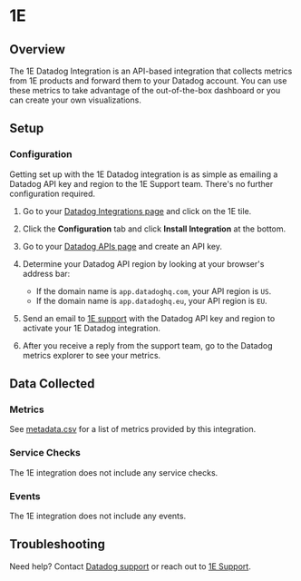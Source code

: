 # 1E

## Overview

The 1E Datadog Integration is an API-based integration that collects metrics from 1E products and forward them to your Datadog account. You can use these metrics to take advantage of the out-of-the-box dashboard or you can create your own visualizations.

## Setup

### Configuration

Getting set up with the 1E Datadog integration is as simple as emailing a Datadog API key and region to the 1E Support team. There's no further configuration required.

1. Go to your [Datadog Integrations page][1] and click on the 1E tile.

2. Click the **Configuration** tab and click **Install Integration** at the bottom.

3. Go to your [Datadog APIs page][2] and create an API key.

4. Determine your Datadog API region by looking at your browser's address bar:

   - If the domain name is `app.datadoghq.com`, your API region is `US`.
   - If the domain name is `app.datadoghq.eu`, your API region is `EU`.

5. Send an email to [1E support](mailto:support@1e.com) with the Datadog API key and region to activate your 1E Datadog integration.

6. After you receive a reply from the support team, go to the Datadog metrics explorer to see your metrics.

## Data Collected

### Metrics

See [metadata.csv][3] for a list of metrics provided by this integration.

### Service Checks

The 1E integration does not include any service checks.

### Events

The 1E integration does not include any events.

## Troubleshooting

Need help? Contact [Datadog support][4] or reach out to [1E Support][5].

[1]: https://app.datadoghq.com/account/settings#integrations
[2]: https://app.datadoghq.com/organization-settings/api-keys
[3]: https://github.com/DataDog/integrations-extras/blob/master/1e/metadata.csv
[4]: https://docs.datadoghq.com/help/
[5]: https://www.1e.com/
